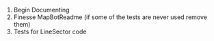 1. Begin Documenting
2. Finesse MapBotReadme 
(if some of the tests are never used remove them)
3. Tests for LineSector code

